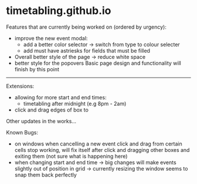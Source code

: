 # timetabling.github.io
Features that are currently being worked on (ordered by urgency):
- improve the new event modal:
   - add a better color selector -> switch from type to colour selecter
   - add must have astriesks for fields that must be filled
- Overall better style of the page -> reduce white space
- better style for the popovers
Basic page design and functionality will finish by this point
-------------------------------------------
Extensions:
- allowing for more start and end times:
   - timetabling after midnight (e.g 8pm - 2am)
- click and drag edges of box to 

Other updates in the works...

Known Bugs:
- on windows when cancelling a new event click and drag from certain cells stop working, will fix itself after click and dragging other boxes and exiting them (not sure what is happening here)
- when changing start and end time -> big changes will make events slightly out of position in grid -> currently resizing the window seems to snap them back perfectly
